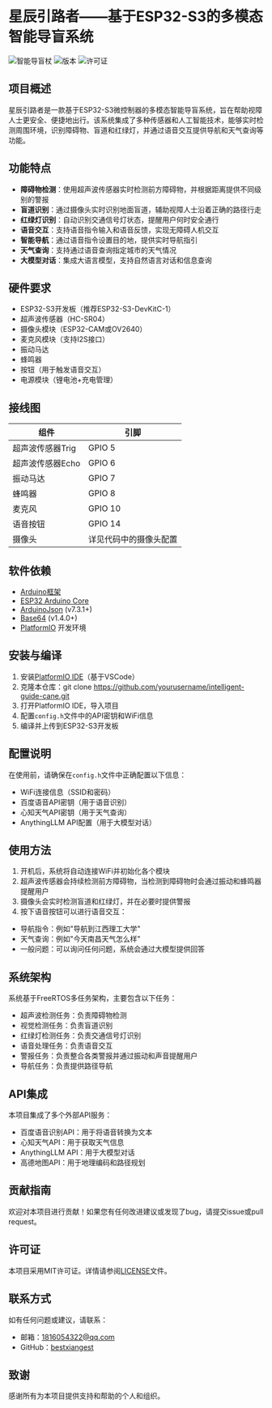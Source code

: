 # 星辰引路者——基于ESP32-S3的多模态智能导盲系统

![智能导盲杖](https://img.shields.io/badge/星辰引路者-ESP32--S3-blue)
![版本](https://img.shields.io/badge/版本-1.0.0-green)
![许可证](https://img.shields.io/badge/许可证-MIT-orange)

## 项目概述

星辰引路者是一款基于ESP32-S3微控制器的多模态智能导盲系统，旨在帮助视障人士更安全、便捷地出行。该系统集成了多种传感器和人工智能技术，能够实时检测周围环境，识别障碍物、盲道和红绿灯，并通过语音交互提供导航和天气查询等功能。

## 功能特点

- **障碍物检测**：使用超声波传感器实时检测前方障碍物，并根据距离提供不同级别的警报
- **盲道识别**：通过摄像头实时识别地面盲道，辅助视障人士沿着正确的路径行走
- **红绿灯识别**：自动识别交通信号灯状态，提醒用户何时安全通行
- **语音交互**：支持语音指令输入和语音反馈，实现无障碍人机交互
- **智能导航**：通过语音指令设置目的地，提供实时导航指引
- **天气查询**：支持通过语音查询指定城市的天气情况
- **大模型对话**：集成大语言模型，支持自然语言对话和信息查询

## 硬件要求

- ESP32-S3开发板（推荐ESP32-S3-DevKitC-1）
- 超声波传感器（HC-SR04）
- 摄像头模块（ESP32-CAM或OV2640）
- 麦克风模块（支持I2S接口）
- 振动马达
- 蜂鸣器
- 按钮（用于触发语音交互）
- 电源模块（锂电池+充电管理）

## 接线图

| 组件             | 引脚                   |
| ---------------- | ---------------------- |
| 超声波传感器Trig | GPIO 5                 |
| 超声波传感器Echo | GPIO 6                 |
| 振动马达         | GPIO 7                 |
| 蜂鸣器           | GPIO 8                 |
| 麦克风           | GPIO 10                |
| 语音按钮         | GPIO 14                |
| 摄像头           | 详见代码中的摄像头配置 |

## 软件依赖

- [Arduino框架](https://www.arduino.cc/)
- [ESP32 Arduino Core](https://github.com/espressif/arduino-esp32)
- [ArduinoJson](https://arduinojson.org/) (v7.3.1+)
- [Base64](https://github.com/Densaugeo/base64) (v1.4.0+)
- [PlatformIO](https://platformio.org/) 开发环境

## 安装与编译

1. 安装[PlatformIO IDE](https://platformio.org/platformio-ide)（基于VSCode）
2. 克隆本仓库：git clone https://github.com/yourusername/intelligent-guide-cane.git
3. 打开PlatformIO IDE，导入项目
4. 配置`config.h`文件中的API密钥和WiFi信息
5. 编译并上传到ESP32-S3开发板

## 配置说明

在使用前，请确保在`config.h`文件中正确配置以下信息：

- WiFi连接信息（SSID和密码）
- 百度语音API密钥（用于语音识别）
- 心知天气API密钥（用于天气查询）
- AnythingLLM API配置（用于大模型对话）

## 使用方法

1. 开机后，系统将自动连接WiFi并初始化各个模块
2. 超声波传感器会持续检测前方障碍物，当检测到障碍物时会通过振动和蜂鸣器提醒用户
3. 摄像头会实时检测盲道和红绿灯，并在必要时提供警报
4. 按下语音按钮可以进行语音交互：

- 导航指令：例如"导航到江西理工大学"
- 天气查询：例如"今天南昌天气怎么样"
- 一般问题：可以询问任何问题，系统会通过大模型提供回答

## 系统架构

系统基于FreeRTOS多任务架构，主要包含以下任务：

- 超声波检测任务：负责障碍物检测
- 视觉检测任务：负责盲道识别
- 红绿灯检测任务：负责交通信号灯识别
- 语音处理任务：负责语音交互
- 警报任务：负责整合各类警报并通过振动和声音提醒用户
- 导航任务：负责提供路径导航

## API集成

本项目集成了多个外部API服务：

- 百度语音识别API：用于将语音转换为文本
- 心知天气API：用于获取天气信息
- AnythingLLM API：用于大模型对话
- 高德地图API：用于地理编码和路径规划

## 贡献指南

欢迎对本项目进行贡献！如果您有任何改进建议或发现了bug，请提交issue或pull request。

## 许可证

本项目采用MIT许可证。详情请参阅[LICENSE](LICENSE)文件。

## 联系方式

如有任何问题或建议，请联系：

- 邮箱：1816054322@qq.com
- GitHub：[bestxiangest](https://github.com/bestxiangest)

## 致谢

感谢所有为本项目提供支持和帮助的个人和组织。

